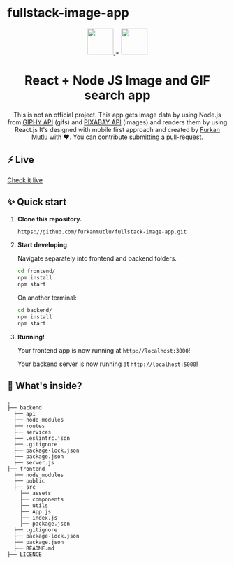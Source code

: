 # fullstack-image-app

<p align="center">
  <a href="https://reactjs.org/">
  <img src="https://reactjs.org/logo-og.png" height="60">
  </a>
  +
  <img src="https://cdn.pixabay.com/photo/2015/04/23/17/41/node-js-736399_960_720.png" height="60">
</p>
<h1 align="center">
  React + Node JS Image and GIF search app
</h1>
<p align="center">
  This is not an official project. This app gets image data by using Node.js from <a href="https://developers.giphy.com/">GIPHY API</a> (gifs) 
  and <a href="https://pixabay.com/api/docs/">PIXABAY API</a> (images) and renders them by using React.js
  It's designed with mobile first approach and created by <a href="https://furkanmutlu.com/">Furkan Mutlu</a> with ❤️.
  You can contribute submitting a pull-request.
</p>

## ⚡️ Live
  [Check it live](https://fullstack-image-app.vercel.app/)

## ✨ Quick start

1.  **Clone this repository.**

    ```sh
    https://github.com/furkanmutlu/fullstack-image-app.git
    ```

2.  **Start developing.**

    Navigate separately into frontend and backend folders.

    ```sh
    cd frontend/
    npm install
    npm start
    ```
    
    On another terminal:
    ```sh
    cd backend/
    npm install
    npm start
    ```

3.  **Running!**

    Your frontend app is now running at `http://localhost:3000`!
    
    Your backend server is now running at `http://localhost:5000`!

## 🧐 What's inside?

    .
    ├── backend
      ├── api
      ├── node_modules
      ├── routes
      ├── services
      ├── .eslintrc.json
      ├── .gitignore
      ├── package-lock.json
      ├── package.json
      ├── server.js
    ├── frontend
      ├── node_modules
      ├── public
      ├── src
        ├── assets
        ├── components
        ├── utils
        ├── App.js
        ├── index.js
        ├── package.json
      ├── .gitignore
      ├── package-lock.json
      ├── package.json
      ├── README.md
    ├── LICENCE
    
